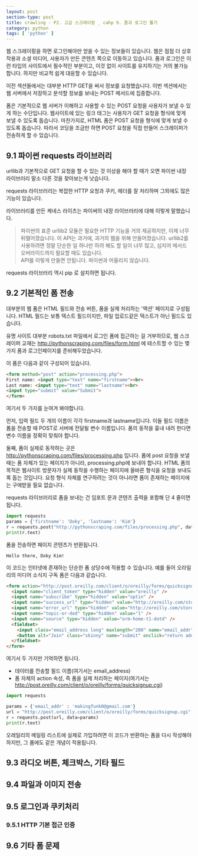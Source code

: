 ```yaml
---
layout: post
section-type: post
title: crawling - P2. 고급 스크레이핑 _ cahp 9. 폼과 로그인 뚫기
category: python
tags: [ 'python' ]
---
```


웹 스크레이핑을 하면 로그인해야만 얻을 수 있는 정보들이 있습니다. 웹은 점점 더 상호작용과 소셜 미디어, 사용자가 만든 콘텐츠 쪽으로 이동하고 있습니다. 폼과 로그인은 이런 타입의 사이트에서 필수적인 부분이고, 이것 없이 사이트를 유지하기는 거의 불가능합니다. 하지만 비교적 쉽게 대응할 수 있습니다.  

이전 섹션들에서는 대부분 HTTP GET을 써서 정보를 요청했습니다. 이번 섹션에서는 웹 서버에서 저장하고 분석할 정보를 보내는 POST 메서드에 집중합니다.  

폼은 기본적으로 웹 서버가 이해하고 사용할 수 있는 POST 요청을 사용자가 보낼 수 있게 하는 수단입니다. 웹사이트에 있는 링크 태그는 사용자가 GET 요청을 형식에 맞게 보낼 수 있도록 돕습니다. 마찬가지로, HTML 폼은 POST 요청을 형식에 맞게 보낼 수 있도록 돕습니다. 따라서 코딩을 조금만 하면 POST 요청을 직접 만들어 스크레이퍼가 전송하게 할 수 있습니다.

## 9.1 파이썬 requests 라이브러리

urllib과 기본적으로 GET 요청을 할 수 있는 것 이상을 해야 할 때가 오면 파이썬 내장 라이브러리 말소 다른 것을 찾아보는게 낫습니다.  

requests 라이브러리는 복잡한 HTTP 요청과 쿠키, 헤더를 잘 처리하며 그외에도 많은 기능이 있습니다.  

라이브러리를 만든 케네스 라이츠는 파이써의 내장 라이브러리에 대해 이렇게 말했습니다.

> 파이썬의 표준 urllib2 모듈은 필요한 HTTP 기능을 거의 제공하지만, 이제 너무 뒤떨어졌습니다. 이 API는 과거에, 과거의 웹을 위해 만들어졌습니다. urllib2를 사용하려면 정말 단순한 일 하나만 하려 해도 할 일이 너무 많고, 심지어 메서드 오버라이드까지 필요할 때도 있습니다.  
API를 이렇게 만들면 안됩니다. 파이썬과 어울리지 않습니다.

requests 라이브러리 역시 pip 로 설치하면 됩니다.

## 9.2 기본적인 폼 전송

대부분의 웹 폼은 HTML 필드와 전송 버튼, 폼을 실제 처리하는 '액션' 페이지로 구성됩니다. HTML 필드는 보통 텍스트 필드이지만, 파일 업로드같은 텍스트가 아닌 필드도 있습니다.  

유명 사이트 대부분 robots.txt 파일에서 로그인 폼에 접근하는 걸 거부하므로, 웹 스크레이퍼 교재는 http://pythonscraping.com/files/form.html 에 테스트할 수 있는 몇가지 폼과 로그인페이지를 준비해두었습니다.

이 폼은 다음과 같이 구성되어 있습니다.

```HTML
<form method="post" action="processing.php">
First name: <input type="text" name="firstname"><br>
Last name: <input type="text" name="lastname"><br>
<input type="submit" value="Submit">
</form>
```

여기서 두 가지를 눈여겨 봐야합니다.  

먼저, 입력 필드 두 개의 이름이 각각 firstname과 lastname입니다. 이들 필드 이름은 폼을 전송할 때 POST로 서버에 전달될 변수 이름입니다. 폼의 동작을 흉내 내려 한다면 변수 이름을 정확히 맞춰야 합니다.  

둘째, 폼이 실제로 동작하는 곳은 http://pythonscraping.com/files/processing.php 입니다. 폼에 post 요청을 보낼 때는 폼 자체가 있는 페이지가 아니라, processing.php에 보내야 합니다. HTML 폼의 목적은 웹사이트 방문자가 실제 동작을 수행하는 페이지에 올바른 형식을 요청을 보내도록 돕는 것입니다. 요청 형식 자체를 연구하려는 것이 아니라면 폼이 존재하는 페이지에는 구애받을 필요 없습니다.  

requests 라이브러리로 폼을 보내는 건 임포트 문과 콘텐츠 출력을 포함해 단 4 줄이면 됩니다.  

```python
import requests
params = {'firstname': 'Doky', 'lastname': 'Kim'}
r = requests.post("http://pythonscraping.com/files/processing.php", data=params)
print(r.text)
```

폼을 전송하면 페이지 콘텐츠가 반환됩니다.

```
Hello there, Doky Kim!
```

이 코드는 인터넷에 존재하는 단순한 폼 상당수에 적용할 수 있습니다. 예를 들어 오라일리의 미디어 소식지 구독 폼은 다음과 같습니다.

```HTML
<form action="http://post.oreilly.com/client/o/oreilly/forms/quicksignup.cgi" id="example_form2" method="POST">
  <input name="client_token" type="hidden" value="oreilly" />
  <input name="subscribe" type="hidden" value="optin" />
  <input name="success_url" type="hidden" value="http://oreilly.com/store/newsletter-thankyou.html" />
  <input name="error_url" type="hidden" value="http://oreilly.com/store/newsletter-signup-error.html" />
  <input name="topic-or-dod" type="hidden" value="1" />
  <input name="source" type="hidden" value="orm-home-t1-dotd" />
  <fieldset>
    <input class="email_address long" maxlength="200" name="email_addr" size="25" type="text" value="Enter your email here" />
    <button alt="Join" class="skinny" name="submit" onclick="return addClickTracking('orm', 'ebook', 'rightrail', 'dod');" value="submit">Join</button>
  </fieldset>
</form>
```

여기서 두 가지만 기억하면 됩니다.

- 데이터를 전송할 필드 이름(여기서는 email_address)
- 폼 자체의 action 속성, 즉 폼을 실제 처리하는 페이지(여기서는 http://post.oreilly.com/client/o/oreilly/forms/quicksignup.cgi)

```python
import requests

params = {'email_addr' : 'makingfunk0@gmail.com'}
url = "http://post.oreilly.com/client/o/oreilly/forms/quicksignup.cgi"
r = requests.post(url, data=params)
print(r.text)
```

오레일리의 메일링 리스트에 실제로 가입하려면 이 코드가 반환하는 폼을 다시 작성해야 하지만, 그 폼에도 같은 개념이 적용됩니다.

## 9.3 라디오 버튼, 체크박스, 기타 필드

## 9.4 파일과 이미지 전송

## 9.5 로그인과 쿠키처리

### 9.5.1 HTTP 기본 접근 인증

## 9.6 기타 폼 문제
